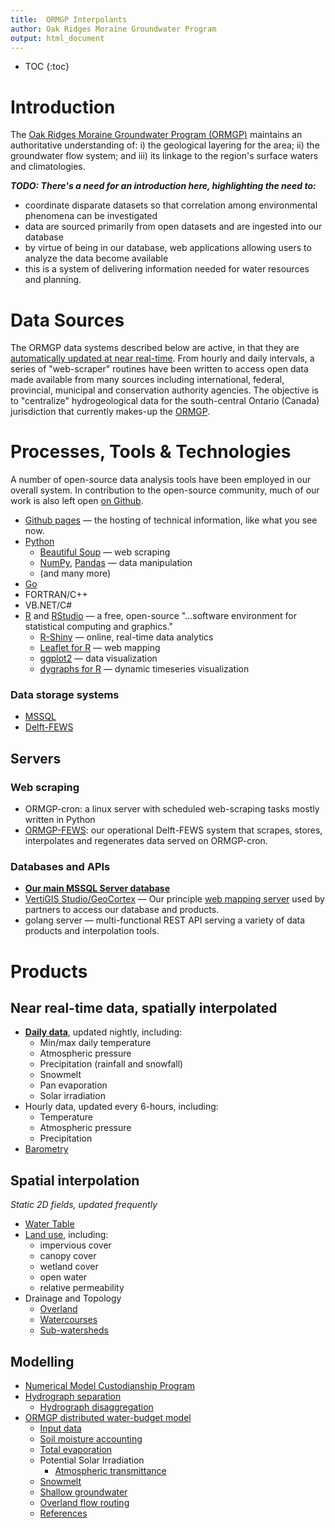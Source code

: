 ```yaml
---
title:  ORMGP Interpolants
author: Oak Ridges Moraine Groundwater Program
output: html_document
---
```


* TOC
{:toc}



# Introduction
The [Oak Ridges Moraine Groundwater Program (ORMGP)](https://www.oakridgeswater.ca/) maintains an authoritative understanding of: i) the geological layering for the area; ii) the groundwater flow system; and iii) its linkage to the region's surface waters and climatologies. 

**_TODO: There's a need for an introduction here, highlighting the need to:_**
* coordinate disparate datasets so that correlation among environmental phenomena can be investigated
* data are sourced primarily from open datasets and are ingested into our database
* by virtue of being in our database, web applications allowing users to analyze the data become available
* this is a system of delivering information needed for water resources and planning.



# Data Sources

The ORMGP data systems described below are active, in that they are [automatically updated at near real-time](/interpolants/sources/sources.html). From hourly and daily intervals, a series of "web-scraper" routines have been written to access open data made available from many sources including international, federal, provincial, municipal and conservation authority agencies. The objective is to "centralize" hydrogeological data for the south-central Ontario (Canada) jurisdiction that currently makes-up the [ORMGP](https://owrc.github.io/snapshots/partners.html).


# Processes, Tools & Technologies
A number of open-source data analysis tools have been employed in our overall system. In contribution to the open-source community, much of our work is also left open [on Github](https://github.com/OWRC).

* [Github pages](https://pages.github.com/) — the hosting of technical information, like what you see now.
* [Python](https://www.python.org/)
   * [Beautiful Soup](https://www.crummy.com/software/BeautifulSoup/bs4/doc/) — web scraping
   * [NumPy](https://numpy.org/), [Pandas](https://pandas.pydata.org/) — data manipulation
   * (and many more)
* [Go](https://go.dev/)
* FORTRAN/C++
* VB.NET/C#
* [R](https://www.r-project.org/) and [RStudio](https://www.rstudio.com/) — a free, open-source "...software environment for statistical computing and graphics."
   * [R-Shiny](https://shiny.rstudio.com/) — online, real-time data analytics
   * [Leaflet for R](https://rstudio.github.io/leaflet/) — web mapping
   * [ggplot2](https://ggplot2.tidyverse.org/) — data visualization
   * [dygraphs for R](https://rstudio.github.io/dygraphs/) — dynamic timeseries visualization

### Data storage systems
* [MSSQL](https://www.microsoft.com/en-us/sql-server/sql-server-2019)
* [Delft-FEWS](https://www.deltares.nl/app/uploads/2015/01/Delft-FEWS_brochure-2017.pdf)


## Servers

### Web scraping
* ORMGP-cron: a linux server with scheduled web-scraping tasks mostly written in Python
* [ORMGP-FEWS](/interpolants/interpolation/fews.html): our operational Delft-FEWS system that scrapes, stores, interpolates and regenerates data served on ORMGP-cron.

### Databases and APIs
* **[Our main MSSQL Server database](https://owrc.github.io/database-manual/Contents/TOC.html)**
* [VertiGIS Studio/GeoCortex](https://www.vertigis.com/vertigis-studio/) — Our principle [web mapping server](https://maps.oakridgeswater.ca/Html5Viewer/index.html?viewer=ORMGPP) used by partners to access our database and products.
* golang server — multi-functional REST API serving a variety of data products and interpolation tools.




# Products

## Near real-time data, spatially interpolated
* [**Daily data**](/interpolants/interpolation/daily.html), updated nightly, including:
   * Min/max daily temperature
   * Atmospheric pressure
   * Precipitation (rainfall and snowfall)
   * Snowmelt
   * Pan evaporation
   * Solar irradiation
* Hourly data, updated every 6-hours, including:
   * Temperature
   * Atmospheric pressure
   * Precipitation
* [Barometry](/interpolants/interpolation/barometry.html)



## Spatial interpolation
_Static 2D fields, updated frequently_
* [Water Table](https://owrc.github.io/watertable/)
* [Land use](/interpolants/interpolation/landuse.html), including:
    * impervious cover
    * canopy cover
    * wetland cover
    * open water
    * relative permeability
* Drainage and Topology
    * [Overland](/interpolants/interpolation/overland.html)
    * [Watercourses](/interpolants/interpolation/watercourses.html)
    * [Sub-watersheds](/interpolants/interpolation/subwatershed.html)



## Modelling
* [Numerical Model Custodianship Program](https://owrc.github.io/snapshots/numerical-model-custodianship-program.html)
* [Hydrograph separation](/interpolants/modelling/hydrographseparation.html)
   * [Hydrograph disaggregation](/interpolants/modelling/hydroparse.html)
* [ORMGP distributed water-budget model](/interpolants/modelling/waterbudgetmodel.html)
   * [Input data](/interpolants/modelling/waterbudget/data.html)
   * [Soil moisture accounting](/interpolants/modelling/waterbudget/sma.html)
   * [Total evaporation](/interpolants/modelling/waterbudget/pet.html)
   * Potential Solar Irradiation
      * [Atmospheric transmittance](/interpolants/modelling/BristowCampbell.html)
   * [Snowmelt](/interpolants/modelling/waterbudget/snowmeltCCF.html)
   * [Shallow groundwater](/interpolants/modelling/waterbudget/gw.html)
   * [Overland flow routing](/interpolants/modelling/waterbudget/overlandflow.html)
   * [References](/interpolants/modelling/waterbudgetmodel.html#references)
   